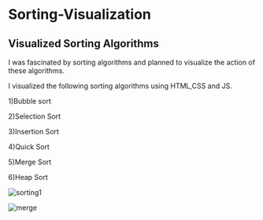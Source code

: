 # Sorting-Visualization
## Visualized Sorting Algorithms

I was fascinated by sorting algorithms and planned to visualize the action of these algorithms.

I visualized the following sorting algorithms using HTML,CSS and JS.

1)Bubble sort

2)Selection Sort

3)Insertion Sort

4)Quick Sort

5)Merge Sort

6)Heap Sort

![sorting1](https://user-images.githubusercontent.com/42731608/86566225-ec590000-bf86-11ea-8dc5-d9a23d5d6d11.jpeg)

![merge](https://user-images.githubusercontent.com/42731608/86567692-68544780-bf89-11ea-986b-4f164a1468ae.jpeg)



